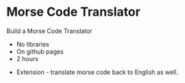 # Morse Code Translator

Build a Morse Code Translator

- No libraries
- On github pages
- 2 hours

* Extension - translate morse code back to English as well.
